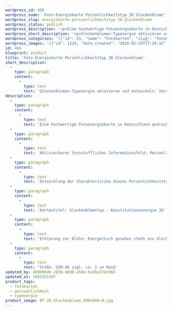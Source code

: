```yaml
---
wordpress_id: 466
wordpress_name: 'Foto-Energiekarte Persönlichkeitstyp 38 Glockenblume'
wordpress_slug: energiekarte-persoenlichkeitstyp-38-glockenblume
wordpress_status: publish
wordpress_description: '<p>Eine hochwertige Fotoenergiekarte in Deutschland gedruckt und in Handarbeit laminiert.  Sie ist in Postkartengröße (DIN-A6) oder kleiner gut zu transportieren und kann auch auf den Körper aufgelegt werden.</p><p>Aktivierbares feinstoffliches Informationsfeld: Persönlichkeitsenergie eines Glockenblumen-Typs: Behutsam, spirituell, sensitiv, strebsam.<br />Entwicklung der Charakteristika dieses Persönlichkeitstyps. Stärkung der entsprechenden Persönlichkeit mit ihrer besonderen Energiequalität. Ausgleich und Veränderung ungünstiger Zustände innerhalb einer Person, die aufgrund dieser Konstitution entstanden sind. Annahme und Verständnis für einen Menschen mit dieser Persönlichkeitsenergie. Eine Stärkung der eigenen Persönlichkeitsenergie sowie die Beschäftigung mit der Energie anderer Persönlichkeiten kann insgesamt das eigene Selbstbewusstsein stärken.<br />Kartentitel: Glockenblmentyp - Konstitutionsenergie 38</p><p>Erklärung zur Blüte: Energetisch gesehen steht ein Glockenblumen für "Heileraktivität, Achtsamkeit, Neutralität, Sensitivität".<br />Größe: DIN-A6 zzgl. ca. 2 cm Rand<br />Andere Formate sind individuell für Sie innerhalb weniger Tage herstellbar. Bitte kontaktieren Sie uns hierfür unter <a href="mailto:info@elvedenverlag.de">info@elvedenverlag.de</a>.</p><p>Anwendungshinweise</p>'
wordpress_short_description: '<p>Glockenblumen-Typenergie aktivieren und entwickeln. Verständnis für diese Typenergie gewinnen (&#8222;Behutsam, spirituell, sensitiv, strebsam&#8220;)</p>'
wordpress_categories: '[{"id": 23, "name": "Fotokarten", "slug": "fotokarten"}, {"id": 37, "name": "Pers\u00f6nlichkeit", "slug": "persoenlichkeit"}, {"id": 90, "name": "Typenergie", "slug": "typenergie"}]'
wordpress_images: '[{"id": 1124, "date_created": "2016-02-25T17:24:32", "date_created_gmt": "2016-02-25T15:24:32", "date_modified": "2016-02-25T17:24:32", "date_modified_gmt": "2016-02-25T15:24:32", "src": "https://my.feenbaum.de/wp-content/uploads/2016/02/BT-38_Glockenblume_800x800-W.jpg", "name": "BT-38_Glockenblume_800x800-W", "alt": ""}]'
id: 466
blueprint: product
title: 'Foto-Energiekarte Persönlichkeitstyp 38 Glockenblume'
short_description:
  -
    type: paragraph
    content:
      -
        type: text
        text: 'Glockenblumen-Typenergie aktivieren und entwickeln. Verständnis für diese Typenergie gewinnen (''Behutsam, spirituell, sensitiv, strebsam'')'
description:
  -
    type: paragraph
    content:
      -
        type: text
        text: 'Eine hochwertige Fotoenergiekarte in Deutschland gedruckt und in Handarbeit laminiert.  Sie ist in Postkartengröße (DIN-A6) oder kleiner gut zu transportieren und kann auch auf den Körper aufgelegt werden.'
  -
    type: paragraph
    content:
      -
        type: text
        text: 'Aktivierbares feinstoffliches Informationsfeld: Persönlichkeitsenergie eines Glockenblumen-Typs: Behutsam, spirituell, sensitiv, strebsam.'
  -
    type: paragraph
    content:
      -
        type: text
        text: 'Entwicklung der Charakteristika dieses Persönlichkeitstyps. Stärkung der entsprechenden Persönlichkeit mit ihrer besonderen Energiequalität. Ausgleich und Veränderung ungünstiger Zustände innerhalb einer Person, die aufgrund dieser Konstitution entstanden sind. Annahme und Verständnis für einen Menschen mit dieser Persönlichkeitsenergie. Eine Stärkung der eigenen Persönlichkeitsenergie sowie die Beschäftigung mit der Energie anderer Persönlichkeiten kann insgesamt das eigene Selbstbewusstsein stärken.'
  -
    type: paragraph
    content:
      -
        type: text
        text: 'Kartentitel: Glockenblmentyp - Konstitutionsenergie 38'
  -
    type: paragraph
    content:
      -
        type: text
        text: 'Erklärung zur Blüte: Energetisch gesehen steht ein Glockenblumen für "Heileraktivität, Achtsamkeit, Neutralität, Sensitivität".'
  -
    type: paragraph
    content:
      -
        type: text
        text: 'Größe: DIN-A6 zzgl. ca. 2 cm Rand'
updated_by: 489b06db-283b-4690-a50e-8a3ba37dc968
updated_at: 1685351307
product_tags:
  - fotokarten
  - persoenlichkeit
  - typenergie
product_image: BT-38_Glockenblume_800x800-W.jpg
---
```

